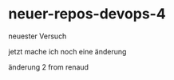 # neuer-repos-devops-4
neuester Versuch


jetzt mache ich noch eine änderung 

änderung 2 from renaud
